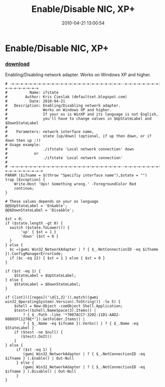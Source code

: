 ﻿---
pid:            1800
parent:         0
children:       
poster:         Kris Cieslak
title:          Enable/Disable NIC, XP+
date:           2010-04-21 13:00:54
description:    Enabling/Disabling network adapter. Works on Windows XP and higher.
format:         posh
---

# Enable/Disable NIC, XP+

### [download](1800.ps1)  

Enabling/Disabling network adapter. Works on Windows XP and higher.

```posh
# -=-=-=-=-=-=-=-=-=-=-=-=-=-=-=-=-=-=-=-=-=-=-=-=-=--=-=-=-=-=-=-=-=-=-=-=-=-=-=-=-=
#          Name: ifstate
#        Author: Kris Cieslak (defaultset.blogspot.com)
#          Date: 2010-04-21
#   Description: Enabling/Disabling network adapter.
#                Works on Windows XP and higher.
#                If your os is WinXP and its language is not English,
#                you'll have to change values in $UpStateLabel and $DownStateLabel 
#
#    Parameters: network interface name,
#                state [up/down] (optional, if up then down, or if down then up :))
# Usage example: 
#                ./ifstate 'Local network connection' down
#            or
#                ./ifstate 'Local network connection'  
#
# -=-=-=-=-=-=-=-=-=-=-=-=-=-=-=-=-=-=-=-=-=-=-=-=-=--=-=-=-=-=-=-=-=-=-=-=-=-=-=-=-=-=
PARAM ($ifname = $(throw "Specifiy interface name"),$state = "")
trap [Exception] {
    Write-Host 'Ups! Something wrong.' -ForegroundColor Red
	continue;
}

# These values depends on your os language
@@$UpStateLabel = 'En&able';
@@$DownStateLabel = 'Disa&ble';

$st = 0;
if ($state.length -gt 0) {
  switch ($state.ToLower()) {
       'up' { $st = 1 }
	   'down' {$st = 0 }
  }
} else {
  $c =(gwmi Win32_NetworkAdapter | ? { $_.NetConnectionID -eq $ifname }).ConfigManagerErrorCode;
  if ($c -eq 22) { $st = 1 } else { $st = 0 }
}

if ($st -eq 1) {
    $StateLabel = $UpStateLabel;
} else {
    $StateLabel = $DownStateLabel;
}

if ([int](([regex]('\d{1,3}')).match((gwmi win32_OperatingSystem).Version).ToString()) -le 5) {
    $shell = New-Object -comObject Shell.Application;
    $test=(($shell.NameSpace(3).Items() | 
	    ? { $_.Path -like '*7007ACC7-3202-11D1-AAD2-00805FC1270E*'}).GetFolder.Items() |
		? { $_.Name -eq $ifname }).Verbs() | ? { $_.Name -eq $StateLabel }
	if ($test -ne $null) { 
	   ($test).DoIt() 
	}
} else {
     if ($st -eq 1) {
        (gwmi Win32_NetworkAdapter | ? { $_.NetConnectionID -eq $ifname } ).Enable() | Out-Null
	 } else {
	    (gwmi Win32_NetworkAdapter | ? { $_.NetConnectionID -eq $ifname } ).Disable() | Out-Null
	 }
}
```
